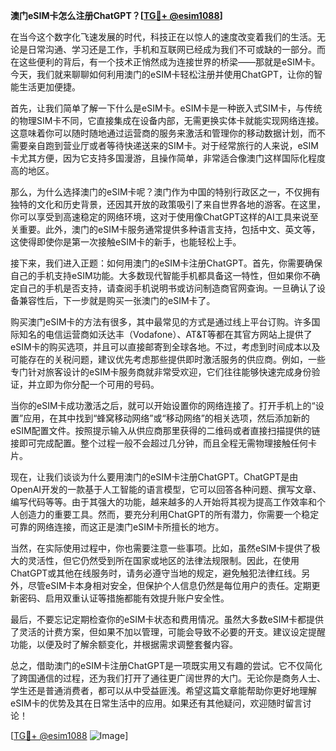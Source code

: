 **澳门eSIM卡怎么注册ChatGPT？[[TG💪+ @esim1088](https://t.me/s/esim1088)]**

在当今这个数字化飞速发展的时代，科技正在以惊人的速度改变着我们的生活。无论是日常沟通、学习还是工作，手机和互联网已经成为我们不可或缺的一部分。而在这些便利的背后，有一个技术正悄然成为连接世界的桥梁——那就是eSIM卡。今天，我们就来聊聊如何利用澳门的eSIM卡轻松注册并使用ChatGPT，让你的智能生活更加便捷。

首先，让我们简单了解一下什么是eSIM卡。eSIM卡是一种嵌入式SIM卡，与传统的物理SIM卡不同，它直接集成在设备内部，无需更换实体卡就能实现网络连接。这意味着你可以随时随地通过运营商的服务来激活和管理你的移动数据计划，而不需要亲自跑到营业厅或者等待快递送来的SIM卡。对于经常旅行的人来说，eSIM卡尤其方便，因为它支持多国漫游，且操作简单，非常适合像澳门这样国际化程度高的地区。

那么，为什么选择澳门的eSIM卡呢？澳门作为中国的特别行政区之一，不仅拥有独特的文化和历史背景，还因其开放的政策吸引了来自世界各地的游客。在这里，你可以享受到高速稳定的网络环境，这对于使用像ChatGPT这样的AI工具来说至关重要。此外，澳门的eSIM卡服务通常提供多种语言支持，包括中文、英文等，这使得即使你是第一次接触eSIM卡的新手，也能轻松上手。

接下来，我们进入正题：如何用澳门的eSIM卡注册ChatGPT。首先，你需要确保自己的手机支持eSIM功能。大多数现代智能手机都具备这一特性，但如果你不确定自己的手机是否支持，请查阅手机说明书或访问制造商官网查询。一旦确认了设备兼容性后，下一步就是购买一张澳门的eSIM卡了。

购买澳门eSIM卡的方法有很多，其中最常见的方式是通过线上平台订购。许多国际知名的电信运营商如沃达丰（Vodafone）、AT&T等都在其官方网站上提供了eSIM卡的购买选项，并且可以直接邮寄到全球各地。不过，考虑到时间成本以及可能存在的关税问题，建议优先考虑那些提供即时激活服务的供应商。例如，一些专门针对旅客设计的eSIM卡服务商就非常受欢迎，它们往往能够快速完成身份验证，并立即为你分配一个可用的号码。

当你的eSIM卡成功激活之后，就可以开始设置你的网络连接了。打开手机上的“设置”应用，在其中找到“蜂窝移动网络”或“移动网络”的相关选项，然后添加新的eSIM配置文件。按照提示输入从供应商那里获得的二维码或者直接扫描提供的链接即可完成配置。整个过程一般不会超过几分钟，而且全程无需物理接触任何卡片。

现在，让我们谈谈为什么要用澳门的eSIM卡注册ChatGPT。ChatGPT是由OpenAI开发的一款基于人工智能的语言模型，它可以回答各种问题、撰写文章、编写代码等等。由于其强大的功能，越来越多的人开始将其视为提高工作效率和个人创造力的重要工具。然而，要充分利用ChatGPT的所有潜力，你需要一个稳定可靠的网络连接，而这正是澳门eSIM卡所擅长的地方。

当然，在实际使用过程中，你也需要注意一些事项。比如，虽然eSIM卡提供了极大的灵活性，但它仍然受到所在国家或地区的法律法规限制。因此，在使用ChatGPT或其他在线服务时，请务必遵守当地的规定，避免触犯法律红线。另外，尽管eSIM卡本身相对安全，但保护个人信息仍然是每位用户的责任。定期更新密码、启用双重认证等措施都能有效提升账户安全性。

最后，不要忘记定期检查你的eSIM卡状态和费用情况。虽然大多数eSIM卡都提供了灵活的计费方案，但如果不加以管理，可能会导致不必要的开支。建议设定提醒功能，以便及时了解余额变化，并根据需求调整套餐内容。

总之，借助澳门的eSIM卡注册ChatGPT是一项既实用又有趣的尝试。它不仅简化了跨国通信的过程，还为我们打开了通往更广阔世界的大门。无论你是商务人士、学生还是普通消费者，都可以从中受益匪浅。希望这篇文章能帮助你更好地理解eSIM卡的优势及其在日常生活中的应用。如果还有其他疑问，欢迎随时留言讨论！

[[TG💪+ @esim1088](https://t.me/s/esim1088) ![Image](https://i.postimg.cc/4NQfJmqS/Snipaste-2025-05-13-00-14-12.png)]